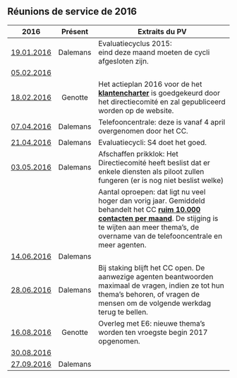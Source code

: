 ## Réunions de service de 2016

| 2016 | Présent | Extraits du PV |
| --- | :---: | --- |
| [19.01.2016](20160119_Staf_Divisie.pdf) | Dalemans | Evaluatiecyclus 2015:<br>eind deze maand moeten de cycli afgesloten zijn. |
| [05.02.2016](20160205_Staf_Divisie.pdf) | &nbsp; | &nbsp; |
| [18.02.2016](20160218_Staf_Divisie.pdf) | Genotte | Het actieplan 2016 voor de het [**klantencharter**](Charte.md) is goedgekeurd door het directiecomité en zal gepubliceerd worden op de website. |
| [07.04.2016](20160407_Staf_Divisie.pdf) | Dalemans | Telefooncentrale: deze is vanaf 4 april overgenomen door het CC. |
| [21.04.2016](20160421_Staf_Divisie.pdf) | Dalemans | Evaluatiecycli: S4 doet het goed. |
| [03.05.2016](20160503_Staf_Divisie.pdf) | Dalemans | Afschaffen prikklok: Het Directiecomité heeft beslist dat er enkele diensten als piloot zullen fungeren (er is nog niet beslist welke) |
| &nbsp; | &nbsp; | Aantal oproepen: dat ligt nu veel hoger  dan vorig jaar. Gemiddeld behandelt het CC [**ruim 10.000 contacten per maand**](Repartition_Charge.md). De stijging is te wijten aan meer thema’s, de overname van de telefooncentrale en meer agenten. |
| [14.06.2016](20160614_Staf_Divisie.pdf) | Dalemans | &nbsp; |
| [28.06.2016](20160628_Staf_Divisie.pdf) | Dalemans | Bij staking blijft het CC open. De aanwezige agenten beantwoorden maximaal de vragen, indien ze tot hun thema’s behoren, of vragen de mensen om de volgende werkdag terug te bellen.  |
| [16.08.2016](20160816_Staf_Divisie.pdf) | Genotte | Overleg met E6: nieuwe thema’s worden ten vroegste begin 2017 opgenomen. |
| [30.08.2016](20160830_Staf_Divisie.pdf) | &nbsp; | &nbsp; |
| [27.09.2016](20160927_Staf_Divisie.pdf) | Dalemans | &nbsp; |


